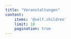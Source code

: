```yaml
---
title: "Veranstaltungen"
content:
    items: '@self.children'
    limit: 10
    pagination: true
---
```

